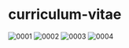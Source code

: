 # curriculum-vitae
![0001](https://user-images.githubusercontent.com/27078712/34281700-bec930f2-e6c0-11e7-80c4-5840a10af312.jpg)
![0002](https://user-images.githubusercontent.com/27078712/34281701-bee97650-e6c0-11e7-9e70-89a41d0a404c.jpg)
![0003](https://user-images.githubusercontent.com/27078712/34281702-bf03f552-e6c0-11e7-9c8b-1fca98faf4f2.jpg)
![0004](https://user-images.githubusercontent.com/27078712/34281703-bf1da984-e6c0-11e7-9449-67c770894b33.jpg)
